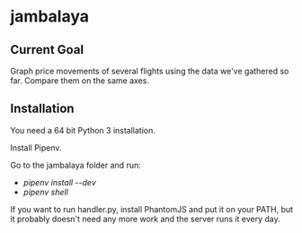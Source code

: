 # jambalaya

## Current Goal
Graph price movements of several flights using the data we've gathered so far. Compare them on the same axes.

## Installation
You need a 64 bit Python 3 installation.

Install Pipenv.

Go to the jambalaya folder and run:

* *pipenv install --dev*
* *pipenv shell*

If you want to run handler.py, install PhantomJS and put it on your PATH, but it probably
doesn't need any more work and the server runs it every day.
